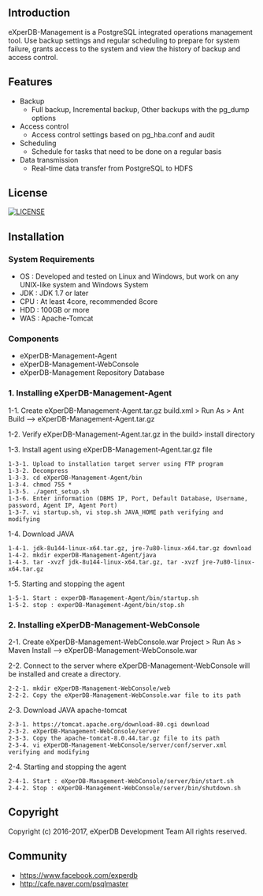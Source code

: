 ## Introduction
eXperDB-Management is a PostgreSQL integrated operations management tool. Use backup settings and regular scheduling to prepare for system failure, grants access to the system and view the history of backup and access control.


## Features
* Backup
  - Full backup, Incremental backup, Other backups with the pg_dump options
* Access control
  - Access control settings based on pg_hba.conf and audit 
* Scheduling
  - Schedule for tasks that need to be done on a regular basis
* Data transmission
  - Real-time data transfer from PostgreSQL to HDFS


## License
[![LICENSE](https://img.shields.io/badge/LICENSE-GPLv3-ff69b4.svg)](https://github.com/experdb/eXperDB-Management/blob/master/LICENSE)


## Installation
### System Requirements
* OS : Developed and tested on Linux and Windows, but work on any UNIX-like system and Windows System
* JDK : JDK 1.7 or later
* CPU : At least 4core, recommended 8core
* HDD : 100GB or more
* WAS : Apache-Tomcat

### Components
* eXperDB-Management-Agent
* eXperDB-Management-WebConsole
* eXperDB-Management Repository Database

### 1. Installing eXperDB-Management-Agent

1-1. Create eXperDB-Management-Agent.tar.gz
build.xml > Run As > Ant Build --> eXperDB-Management-Agent.tar.gz

1-2. Verify eXperDB-Management-Agent.tar.gz in the build> install directory

1-3. Install agent using eXperDB-Management-Agent.tar.gz file    
```
1-3-1. Upload to installation target server using FTP program  
1-3-2. Decompress    
1-3-3. cd eXperDB-Management-Agent/bin    
1-3-4. chmod 755 *    
1-3-5. ./agent_setup.sh    
1-3-6. Enter information (DBMS IP, Port, Default Database, Username, password, Agent IP, Agent Port)    
1-3-7. vi startup.sh, vi stop.sh JAVA_HOME path verifying and modifying    
```

1-4. Download JAVA  
```
1-4-1. jdk-8u144-linux-x64.tar.gz, jre-7u80-linux-x64.tar.gz download  
1-4-2. mkdir experDB-Management-Agent/java
1-4-3. tar -xvzf jdk-8u144-linux-x64.tar.gz, tar -xvzf jre-7u80-linux-x64.tar.gz 
```

1-5. Starting and stopping the agent
```    
1-5-1. Start : experDB-Management-Agent/bin/startup.sh   
1-5-2. stop : experDB-Management-Agent/bin/stop.sh
``` 



### 2. Installing eXperDB-Management-WebConsole
2-1. Create eXperDB-Management-WebConsole.war
Project > Run As > Maven Install --> eXperDB-Management-WebConsole.war

2-2. Connect to the server where eXperDB-Management-WebConsole will be installed and create a directory.
```  
2-2-1. mkdir eXperDB-Management-WebConsole/web  
2-2-2. Copy the eXperDB-Management-WebConsole.war file to its path
```

2-3. Download JAVA apache-tomcat  
```
2-3-1. https://tomcat.apache.org/download-80.cgi download  
2-3-2. eXperDB-Management-WebConsole/server  
2-3-3. Copy the apache-tomcat-8.0.44.tar.gz file to its path  
2-3-4. vi eXperDB-Management-WebConsole/server/conf/server.xml verifying and modifying 
```

2-4. Starting and stopping the agent    
```
2-4-1. Start : eXperDB-Management-WebConsole/server/bin/start.sh   
2-4-2. Stop : eXperDB-Management-WebConsole/server/bin/shutdown.sh  
```



## Copyright
Copyright (c) 2016-2017, eXperDB Development Team
All rights reserved.


## Community
* https://www.facebook.com/experdb
* http://cafe.naver.com/psqlmaster


